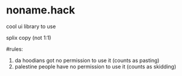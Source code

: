 # noname.hack

cool ui library to use

splix copy (not 1:1)

#rules:
  1. da hoodians got no permission to use it (counts as pasting)
  2. palestine people have no permission to use it (counts as skidding)
